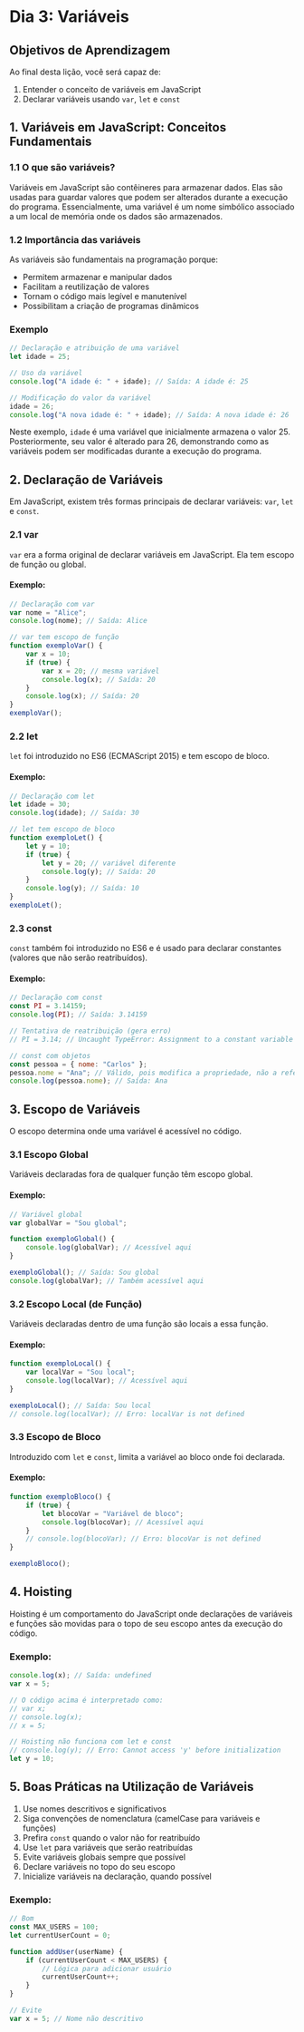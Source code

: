 # Dia 3: Variáveis

## Objetivos de Aprendizagem

Ao final desta lição, você será capaz de:

1. Entender o conceito de variáveis em JavaScript
2. Declarar variáveis usando `var`, `let` e `const`

## 1. Variáveis em JavaScript: Conceitos Fundamentais

### 1.1 O que são variáveis?

Variáveis em JavaScript são contêineres para armazenar dados. Elas são usadas para guardar valores que podem ser alterados durante a execução do programa. Essencialmente, uma variável é um nome simbólico associado a um local de memória onde os dados são armazenados.

### 1.2 Importância das variáveis

As variáveis são fundamentais na programação porque:

- Permitem armazenar e manipular dados
- Facilitam a reutilização de valores
- Tornam o código mais legível e manutenível
- Possibilitam a criação de programas dinâmicos

### Exemplo

```javascript
// Declaração e atribuição de uma variável
let idade = 25;

// Uso da variável
console.log("A idade é: " + idade); // Saída: A idade é: 25

// Modificação do valor da variável
idade = 26;
console.log("A nova idade é: " + idade); // Saída: A nova idade é: 26
```

Neste exemplo, `idade` é uma variável que inicialmente armazena o valor 25. Posteriormente, seu valor é alterado para 26, demonstrando como as variáveis podem ser modificadas durante a execução do programa.

## 2. Declaração de Variáveis

Em JavaScript, existem três formas principais de declarar variáveis: `var`, `let` e `const`.

### 2.1 var

`var` era a forma original de declarar variáveis em JavaScript. Ela tem escopo de função ou global.

#### Exemplo:

```javascript
// Declaração com var
var nome = "Alice";
console.log(nome); // Saída: Alice

// var tem escopo de função
function exemploVar() {
    var x = 10;
    if (true) {
        var x = 20; // mesma variável
        console.log(x); // Saída: 20
    }
    console.log(x); // Saída: 20
}
exemploVar();
```

### 2.2 let

`let` foi introduzido no ES6 (ECMAScript 2015) e tem escopo de bloco.

#### Exemplo:

```javascript
// Declaração com let
let idade = 30;
console.log(idade); // Saída: 30

// let tem escopo de bloco
function exemploLet() {
    let y = 10;
    if (true) {
        let y = 20; // variável diferente
        console.log(y); // Saída: 20
    }
    console.log(y); // Saída: 10
}
exemploLet();
```

### 2.3 const

`const` também foi introduzido no ES6 e é usado para declarar constantes (valores que não serão reatribuídos).

#### Exemplo:

```javascript
// Declaração com const
const PI = 3.14159;
console.log(PI); // Saída: 3.14159

// Tentativa de reatribuição (gera erro)
// PI = 3.14; // Uncaught TypeError: Assignment to a constant variable

// const com objetos
const pessoa = { nome: "Carlos" };
pessoa.nome = "Ana"; // Válido, pois modifica a propriedade, não a referência
console.log(pessoa.nome); // Saída: Ana
```

## 3. Escopo de Variáveis

O escopo determina onde uma variável é acessível no código.

### 3.1 Escopo Global

Variáveis declaradas fora de qualquer função têm escopo global.

#### Exemplo:

```javascript
// Variável global
var globalVar = "Sou global";

function exemploGlobal() {
    console.log(globalVar); // Acessível aqui
}

exemploGlobal(); // Saída: Sou global
console.log(globalVar); // Também acessível aqui
```

### 3.2 Escopo Local (de Função)

Variáveis declaradas dentro de uma função são locais a essa função.

#### Exemplo:

```javascript
function exemploLocal() {
    var localVar = "Sou local";
    console.log(localVar); // Acessível aqui
}

exemploLocal(); // Saída: Sou local
// console.log(localVar); // Erro: localVar is not defined
```

### 3.3 Escopo de Bloco

Introduzido com `let` e `const`, limita a variável ao bloco onde foi declarada.

#### Exemplo:

```javascript
function exemploBloco() {
    if (true) {
        let blocoVar = "Variável de bloco";
        console.log(blocoVar); // Acessível aqui
    }
    // console.log(blocoVar); // Erro: blocoVar is not defined
}

exemploBloco();
```

## 4. Hoisting

Hoisting é um comportamento do JavaScript onde declarações de variáveis e funções são movidas para o topo de seu escopo antes da execução do código.

### Exemplo:

```javascript
console.log(x); // Saída: undefined
var x = 5;

// O código acima é interpretado como:
// var x;
// console.log(x);
// x = 5;

// Hoisting não funciona com let e const
// console.log(y); // Erro: Cannot access 'y' before initialization
let y = 10;
```

## 5. Boas Práticas na Utilização de Variáveis

1. Use nomes descritivos e significativos
2. Siga convenções de nomenclatura (camelCase para variáveis e funções)
3. Prefira `const` quando o valor não for reatribuído
4. Use `let` para variáveis que serão reatribuídas
5. Evite variáveis globais sempre que possível
6. Declare variáveis no topo do seu escopo
7. Inicialize variáveis na declaração, quando possível

### Exemplo:

```javascript
// Bom
const MAX_USERS = 100;
let currentUserCount = 0;

function addUser(userName) {
    if (currentUserCount < MAX_USERS) {
        // Lógica para adicionar usuário
        currentUserCount++;
    }
}

// Evite
var x = 5; // Nome não descritivo
```

